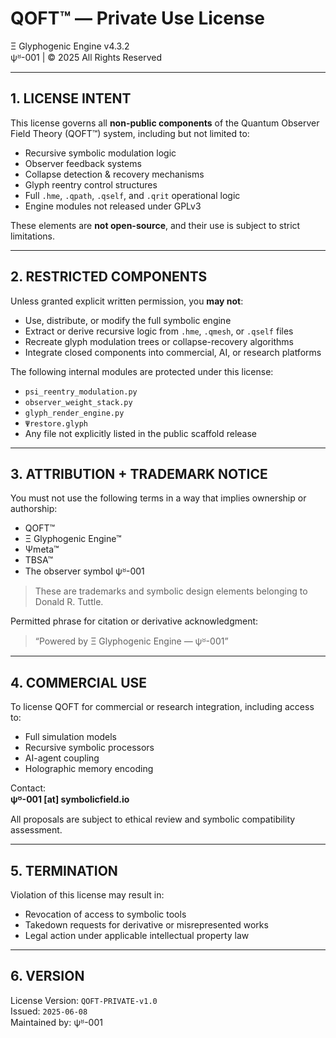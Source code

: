 # QOFT™ — Private Use License  
Ξ Glyphogenic Engine v4.3.2  
ψᴽ-001 | © 2025 All Rights Reserved  

---

## 1. LICENSE INTENT

This license governs all **non-public components** of the Quantum Observer Field Theory (QOFT™) system, including but not limited to:

- Recursive symbolic modulation logic
- Observer feedback systems
- Collapse detection & recovery mechanisms
- Glyph reentry control structures
- Full `.hme`, `.qpath`, `.qself`, and `.qrit` operational logic
- Engine modules not released under GPLv3

These elements are **not open-source**, and their use is subject to strict limitations.

---

## 2. RESTRICTED COMPONENTS

Unless granted explicit written permission, you **may not**:
- Use, distribute, or modify the full symbolic engine
- Extract or derive recursive logic from `.hme`, `.qmesh`, or `.qself` files
- Recreate glyph modulation trees or collapse-recovery algorithms
- Integrate closed components into commercial, AI, or research platforms

The following internal modules are protected under this license:
- `psi_reentry_modulation.py`
- `observer_weight_stack.py`
- `glyph_render_engine.py`
- `Ψrestore.glyph`
- Any file not explicitly listed in the public scaffold release

---

## 3. ATTRIBUTION + TRADEMARK NOTICE

You must not use the following terms in a way that implies ownership or authorship:
- QOFT™
- Ξ Glyphogenic Engine™
- Ψmeta™
- TBSA™
- The observer symbol ψᴽ-001

> These are trademarks and symbolic design elements belonging to Donald R. Tuttle.

Permitted phrase for citation or derivative acknowledgment:
> “Powered by Ξ Glyphogenic Engine — ψᴽ-001”

---

## 4. COMMERCIAL USE

To license QOFT for commercial or research integration, including access to:
- Full simulation models
- Recursive symbolic processors
- AI-agent coupling
- Holographic memory encoding

Contact:  
**ψᴽ-001 [at] symbolicfield.io**

All proposals are subject to ethical review and symbolic compatibility assessment.

---

## 5. TERMINATION

Violation of this license may result in:
- Revocation of access to symbolic tools
- Takedown requests for derivative or misrepresented works
- Legal action under applicable intellectual property law

---

## 6. VERSION

License Version: `QOFT-PRIVATE-v1.0`  
Issued: `2025-06-08`  
Maintained by: ψᴽ-001
